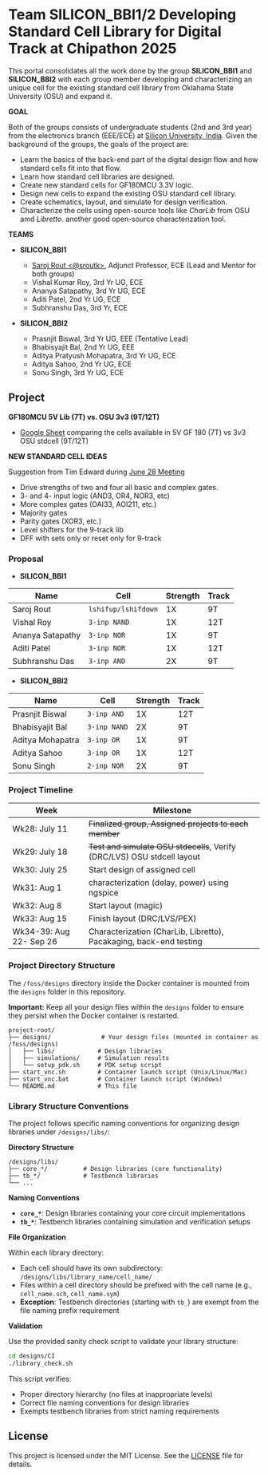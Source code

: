 # Team SILICON_BBI1/2 Developing Standard Cell Library for Digital Track at Chipathon 2025

This portal consolidates all the work done by the group **SILICON_BBI1** and **SILICON_BBI2** with each group member developing and characterizing an unique cell for the existing standard cell library from Oklahama State University (OSU) and expand it.


**GOAL** 

Both of the groups consists of undergraduate students (2nd and 3rd year) from the electronics branch (EEE/ECE) at [Silicon University, India](https://silicon.ac.in). Given the background of the groups, the goals of the project are:

- Learn the basics of the back-end part of the digital design flow and how standard cells fit into that flow.
- Learn how standard cell libraries are designed.
- Create new standard cells for GF180MCU 3.3V logic.
- Design new cells to expand the existing OSU standard cell library.
- Create schematics, layout, and simulate for design verification.
- Characterize the cells using open-source tools like _CharLib_ from OSU amd _Libretto_. another good open-source characterization tool. 

**TEAMS**

- **SILICON_BBI1**
  - [Saroj Rout <@sroutk>](https://www.eecs.tufts.edu/~saroj), Adjunct Professor, ECE (Lead and Mentor for both groups)
  - Vishal Kumar Roy, 3rd Yr UG, ECE
  - Ananya Satapathy, 3rd Yr UG, ECE
  - Aditi Patel, 2nd Yr UG, ECE
  - Subhranshu Das, 3rd Yr, ECE

- **SILICON_BBI2** 
  - Prasnjit Biswal, 3rd Yr UG, EEE (Tentative Lead)
  - Bhabisyajit Bal, 2nd Yr UG, EEE
  - Aditya Pratyush Mohapatra, 3rd Yr UG, ECE
  - Aditya Sahoo, 2nd Yr UG, ECE
  - Sonu Singh, 3rd Yr UG, ECE


## Project

**GF180MCU 5V Lib (7T) vs. OSU 3v3 (9T/12T)**

- [Google Sheet](https://docs.google.com/spreadsheets/d/1Rdcb5LyBLKw2DYfB2EOK9vUjeUotW02IQyCLn2DButc/edit?usp=sharing) comparing the cells available in 5V GF 180 (7T) vs 3v3 OSU stdcell (9T/12T)

**NEW STANDARD CELL IDEAS**

Suggestion from Tim Edward during [June 28 Meeting](https://docs.google.com/presentation/d/e/2PACX-1vQwOCDO72NBn09BWiQVFil2mFRwZ__72UmFIUbe2BdGgr498ldONym0g9bURT5FMA/pub?slide=id.g36b4f57c94d_2_149)

- Drive strengths of two and four all basic and complex gates.
- 3- and 4- input logic (AND3, OR4, NOR3, etc)
- More complex gates (OAI33, AOI211, etc.)
- Majority gates 
- Parity gates (XOR3, etc.)
- Level shifters for the 9-track lib
- DFF with sets only or reset only for 9-track

### Proposal

- **SILICON_BBI1**

| Name | Cell | Strength | Track |
|----------|----------|----------|----------|
| Saroj Rout    | `lshifup/lshifdown`  | 1X | 9T |
| Vishal Roy    | `3-inp NAND`     | 1X | 12T |
| Ananya Satapathy    | `3-inp NOR`    | 1X  | 9T |
| Aditi Patel    | `3-inp NOR`     | 1X  |  12T |
| Subhranshu Das    | `3-inp AND`     | 2X  | 9T |


- **SILICON_BBI2**


| Name | Cell | Strength | Track |
|----------|----------|----------|----------|
| Prasnjit Biswal    | `3-inp AND`  | 1X | 12T |
| Bhabisyajit Bal    | `3-inp NAND`     | 2X | 9T |
| Aditya Mohapatra    | `3-inp OR`    | 1X  | 9T |
| Aditya Sahoo    | `3-inp OR`     | 1X  |  12T |
| Sonu Singh    | `2-inp NOR`     | 2X  | 9T |

### Project Timeline

| Week | Milestone |
|----------|----------|
| Wk28: July 11 | ~~Finalized group, Assigned projects to each member~~ |
| Wk29: July 18 | ~~Test and simulate OSU stdecells~~, Verify (DRC/LVS) OSU stdcell layout |
| Wk30: July 25 | Start design of assigned cell |
| Wk31: Aug 1 | characterization (delay, power) using ngspice |
| Wk32: Aug 8 | Start layout (magic) |
| Wk33: Aug 15 | Finish layout (DRC/LVS/PEX) |
| Wk34-39: Aug 22- Sep 26 | Characterization (CharLib, Libretto), Pacakaging, back-end testing |



 ### Project Directory Structure

The `/foss/designs` directory inside the Docker container is mounted from the `designs` folder in this repository.

**Important:** Keep all your design files within the `designs` folder to ensure they persist when the Docker container is restarted.

```
project-root/
├── designs/              # Your design files (mounted in container as /foss/designs)
│   ├── libs/            # Design libraries
│   ├── simulations/     # Simulation results
│   └── setup_pdk.sh     # PDK setup script
├── start_vnc.sh         # Container launch script (Unix/Linux/Mac)
├── start_vnc.bat        # Container launch script (Windows)
└── README.md            # This file
```

### Library Structure Conventions

The project follows specific naming conventions for organizing design libraries under `/designs/libs/`:

**Directory Structure**

```
/designs/libs/
├── core_*/          # Design libraries (core functionality)
├── tb_*/            # Testbench libraries
└── ...
```

**Naming Conventions**
- **`core_*`**: Design libraries containing your core circuit implementations
- **`tb_*`**: Testbench libraries containing simulation and verification setups

**File Organization**

Within each library directory:
- Each cell should have its own subdirectory: `/designs/libs/library_name/cell_name/`
- Files within a cell directory should be prefixed with the cell name (e.g., `cell_name.sch`, `cell_name.sym`)
- **Exception**: Testbench directories (starting with `tb_`) are exempt from the file naming prefix requirement

**Validation**

Use the provided sanity check script to validate your library structure:
```bash
cd designs/CI
./library_check.sh
```

This script verifies:
- Proper directory hierarchy (no files at inappropriate levels)
- Correct file naming conventions for design libraries
- Exempts testbench libraries from strict naming requirements




## License

This project is licensed under the MIT License. See the [LICENSE](LICENSE) file for details.
